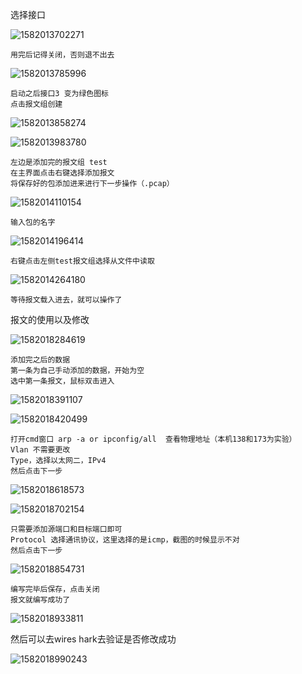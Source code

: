 选择接口

![1582013702271](assets/1582013702271.png)

```shell
用完后记得关闭，否则退不出去
```

![1582013785996](assets/1582013785996.png)

```shell
启动之后接口3 变为绿色图标
点击报文组创建
```

![1582013858274](assets/1582013858274.png)



![1582013983780](assets/1582013983780.png)

```shell
左边是添加完的报文组 test
在主界面点击右键选择添加报文
将保存好的包添加进来进行下一步操作（.pcap）
```

![1582014110154](assets/1582014110154.png)

```shell
输入包的名字
```

![1582014196414](assets/1582014196414.png)

```shell
右键点击左侧test报文组选择从文件中读取
```

![1582014264180](assets/1582014264180.png)

```shell
等待报文载入进去，就可以操作了
```





报文的使用以及修改

![1582018284619](assets/1582018284619.png)

```shell
添加完之后的数据
第一条为自己手动添加的数据，开始为空
选中第一条报文，鼠标双击进入
```

![1582018391107](assets/1582018391107.png)

![1582018420499](assets/1582018420499.png)

```shell
打开cmd窗口 arp -a or ipconfig/all  查看物理地址（本机138和173为实验）
Vlan 不需要更改
Type，选择以太网二，IPv4
然后点击下一步
```

![1582018618573](assets/1582018618573.png)

![1582018702154](assets/1582018702154.png)

```she
只需要添加源端口和目标端口即可
Protocol 选择通讯协议，这里选择的是icmp，截图的时候显示不对
然后点击下一步
```

![1582018854731](assets/1582018854731.png)

~~~shell
编写完毕后保存，点击关闭
报文就编写成功了
~~~

![1582018933811](assets/1582018933811.png)

然后可以去wires hark去验证是否修改成功

![1582018990243](assets/1582018990243.png)

